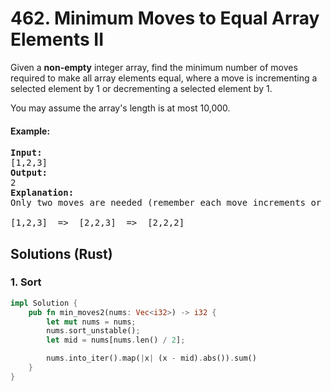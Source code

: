 # 462. Minimum Moves to Equal Array Elements II
Given a **non-empty** integer array, find the minimum number of moves required to make all array elements equal, where a move is incrementing a selected element by 1 or decrementing a selected element by 1.

You may assume the array's length is at most 10,000.

#### Example:
<pre>
<strong>Input:</strong>
[1,2,3]
<strong>Output:</strong>
2
<strong>Explanation:</strong>
Only two moves are needed (remember each move increments or decrements one element):

[1,2,3]  =>  [2,2,3]  =>  [2,2,2]
</pre>

## Solutions (Rust)

### 1. Sort
```Rust
impl Solution {
    pub fn min_moves2(nums: Vec<i32>) -> i32 {
        let mut nums = nums;
        nums.sort_unstable();
        let mid = nums[nums.len() / 2];

        nums.into_iter().map(|x| (x - mid).abs()).sum()
    }
}
```
